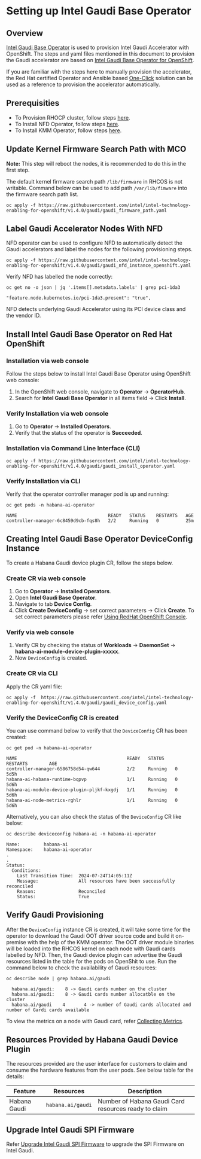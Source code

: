 # Setting up Intel Gaudi Base Operator

## Overview
[Intel Gaudi Base Operator](https://catalog.redhat.com/software/container-stacks/detail/6683b2cce45daa25e36bddcb) is used to provision Intel Gaudi Accelerator with OpenShift. The steps and yaml files mentioned in this document to provision the Gaudi accelerator are based on [Intel Gaudi Base Operator for OpenShift](https://docs.habana.ai/en/latest/Orchestration/Intel_Gaudi_Base_Operator/index.html).

If you are familiar with the steps here to manually provision the accelerator, the Red Hat certified Operator and Ansible based [One-Click](/one_click/README.md#reference-playbook-–-habana-gaudi-provisioning) solution can be used as a reference to provision the accelerator automatically.

## Prerequisities
- To Provision RHOCP cluster, follow steps [here](/README.md#provisioning-rhocp-cluster).
- To Install NFD Operator, follow steps [here](/nfd/README.md#install-nfd-operator).
- To Install KMM Operator, follow steps [here](/kmmo/README.md#install-kmm-operator).

## Update Kernel Firmware Search Path with MCO
**Note:** This step will reboot the nodes, it is recommended to do this in the first step.

The default kernel firmware search path `/lib/firmware` in RHCOS is not writable. Command below can be used to add path `/var/lib/fimware` into the firmware search path list.
```
oc apply -f https://raw.githubusercontent.com/intel/intel-technology-enabling-for-openshift/v1.4.0/gaudi/gaudi_firmware_path.yaml
```

## Label Gaudi Accelerator Nodes With NFD
NFD operator can be used to configure NFD to automatically detect the Gaudi accelerators and label the nodes for the following provisioning steps.
```
oc apply -f https://raw.githubusercontent.com/intel/intel-technology-enabling-for-openshift/v1.4.0/gaudi/gaudi_nfd_instance_openshift.yaml
```
Verify NFD has labelled the node correctly:
```
oc get no -o json | jq '.items[].metadata.labels' | grep pci-1da3

"feature.node.kubernetes.io/pci-1da3.present": "true",
```
NFD detects underlying Gaudi Accelerator using its PCI device class and the vendor ID.

## Install Intel Gaudi Base Operator on Red Hat OpenShift
### Installation via web console
Follow the steps below to install Intel Gaudi Base Operator using OpenShift web console:
1.	In the OpenShift web console, navigate to **Operator** -> **OperatorHub**.
2.	Search for **Intel Gaudi Base Operator** in all items field -> Click **Install**.
### Verify Installation via web console
1.	Go to **Operator** -> **Installed Operators**.
2.	Verify that the status of the operator is **Succeeded**.

### Installation via Command Line Interface (CLI)
```
oc apply -f https://raw.githubusercontent.com/intel/intel-technology-enabling-for-openshift/v1.4.0/gaudi/gaudi_install_operator.yaml
```

### Verify Installation via CLI
Verify that the operator controller manager pod is up and running:
```
oc get pods -n habana-ai-operator

NAME                                  READY   STATUS    RESTARTS   AGE
controller-manager-6c8459d9cb-fqs8h   2/2     Running   0          25m
```

## Creating Intel Gaudi Base Operator DeviceConfig Instance
To create a Habana Gaudi device plugin CR, follow the steps below.

### Create CR via web console
1.	Go to **Operator** -> **Installed Operators**.
2.	Open **Intel Gaudi Base Operator**.
3.	Navigate to tab **Device Config**.
4.	Click **Create DeviceConfig** -> set correct parameters -> Click **Create**. To set correct parameters please refer [Using RedHat OpenShift Console](https://docs.habana.ai/en/latest/Installation_Guide/Additional_Installation/Intel_Gaudi_Base_Operator/Deploying_Intel_Gaudi_Base_Operator.html?highlight=openshift#id2).

### Verify via web console
1.	Verify CR by checking the status of **Workloads** -> **DaemonSet** -> **habana-ai-module-device-plugin-xxxxx**.
2.	Now `DeviceConfig` is created.

### Create CR via CLI
Apply the CR yaml file:
```
oc apply -f  https://raw.githubusercontent.com/intel/intel-technology-enabling-for-openshift/v1.4.0/gaudi/gaudi_device_config.yaml
```

### Verify the DeviceConfig CR is created
You can use command below to verify that the `DeviceConfig` CR has been created:
```
oc get pod -n habana-ai-operator

NAME                                         READY   STATUS    RESTARTS        AGE
controller-manager-6586758d54-qw644          2/2     Running   0            5d5h
habana-ai-habana-runtime-bqpvp               1/1     Running   0            5d6h
habana-ai-module-device-plugin-pljkf-kxgdj   1/1     Running   0            5d6h
habana-ai-node-metrics-rghlr                 1/1     Running   0            5d6h
```
Alternatively, you can also check the status of the `DeviceConfig` CR like below: 
```
oc describe deviceconfig habana-ai -n habana-ai-operator

Name:         habana-ai
Namespace:    habana-ai-operator
.
.
Status:
  Conditions:
    Last Transition Time:  2024-07-24T14:05:11Z
    Message:               All resources have been successfully reconciled
    Reason:                Reconciled
    Status:                True
```
## Verify Gaudi Provisioning
After the `DeviceConfig` instance CR is created, it will take some time for the operator to download the Gaudi OOT driver source code and build it on-premise with the help of the KMM operator. The OOT driver module binaries will be loaded into the RHCOS kernel on each node with Gaudi cards labelled by NFD. Then, the Gaudi device plugin can advertise the Gaudi resources listed in the table for the pods on OpenShit to use. Run the command below to check the availability of Gaudi resources:
```
oc describe node | grep habana.ai/gaudi

  habana.ai/gaudi:    8 -> Gaudi cards number on the cluster
  habana.ai/gaudi:    8 -> Gaudi cards number allocatble on the cluster
  habana.ai/gaudi    4       4 -> number of Gaudi cards allocated and number of Gardi cards available
```

To view the metrics on a node with Gaudi card, refer [Collecting Metrics](https://docs.habana.ai/en/latest/Orchestration/Prometheus_Metric_Exporter.html?highlight=metrics#collecting-metrics).

## Resources Provided by Habana Gaudi Device Plugin
The resources provided are the user interface for customers to claim and consume the hardware features from the user pods. See below table for the details:

| Feature | Resources | Description |
| ------- | --------- | ----------- |
| Habana Gaudi | `habana.ai/gaudi` | Number of Habana Gaudi Card resources ready to claim | 

## Upgrade Intel Gaudi SPI Firmware
Refer [Upgrade Intel Gaudi SPI Firmware](/gaudi/Gaudi-SPI-Firmware-Upgrade.md) to upgrade the SPI Firmware on Intel Gaudi.
